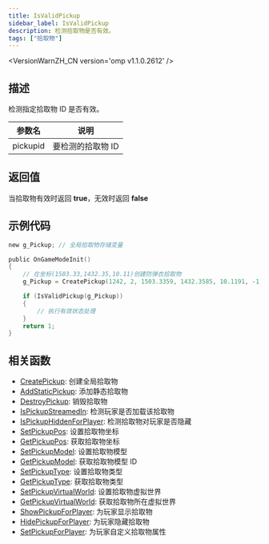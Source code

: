 ```yaml
---
title: IsValidPickup
sidebar_label: IsValidPickup
description: 检测拾取物是否有效。
tags: ["拾取物"]
---
```


<VersionWarnZH_CN version='omp v1.1.0.2612' />

## 描述

检测指定拾取物 ID 是否有效。

| 参数名   | 说明              |
| -------- | ----------------- |
| pickupid | 要检测的拾取物 ID |

## 返回值

当拾取物有效时返回 **true**，无效时返回 **false**

## 示例代码

```c
new g_Pickup; // 全局拾取物存储变量

public OnGameModeInit()
{
    // 在坐标(1503.33,1432.35,10.11)创建防弹衣拾取物
    g_Pickup = CreatePickup(1242, 2, 1503.3359, 1432.3585, 10.1191, -1);

    if (IsValidPickup(g_Pickup))
    {
        // 执行有效状态处理
    }
    return 1;
}
```

## 相关函数

- [CreatePickup](CreatePickup): 创建全局拾取物
- [AddStaticPickup](AddStaticPickup): 添加静态拾取物
- [DestroyPickup](DestroyPickup): 销毁拾取物
- [IsPickupStreamedIn](IsPickupStreamedIn): 检测玩家是否加载该拾取物
- [IsPickupHiddenForPlayer](IsPickupHiddenForPlayer): 检测拾取物对玩家是否隐藏
- [SetPickupPos](SetPickupPos): 设置拾取物坐标
- [GetPickupPos](GetPickupPos): 获取拾取物坐标
- [SetPickupModel](SetPickupModel): 设置拾取物模型
- [GetPickupModel](GetPickupModel): 获取拾取物模型 ID
- [SetPickupType](SetPickupType): 设置拾取物类型
- [GetPickupType](GetPickupType): 获取拾取物类型
- [SetPickupVirtualWorld](SetPickupVirtualWorld): 设置拾取物虚拟世界
- [GetPickupVirtualWorld](GetPickupVirtualWorld): 获取拾取物所在虚拟世界
- [ShowPickupForPlayer](ShowPickupForPlayer): 为玩家显示拾取物
- [HidePickupForPlayer](HidePickupForPlayer): 为玩家隐藏拾取物
- [SetPickupForPlayer](SetPickupForPlayer): 为玩家自定义拾取物属性
